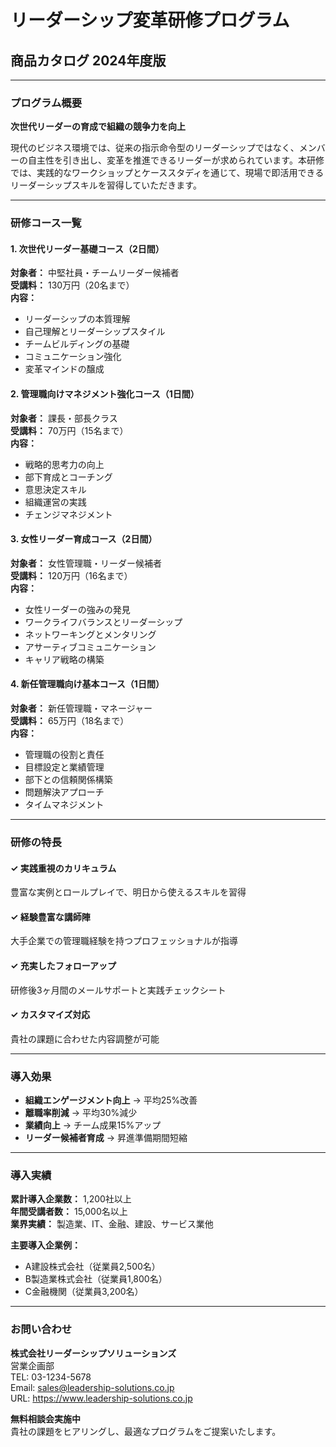 # リーダーシップ変革研修プログラム
## 商品カタログ 2024年度版

---

### プログラム概要

**次世代リーダーの育成で組織の競争力を向上**

現代のビジネス環境では、従来の指示命令型のリーダーシップではなく、メンバーの自主性を引き出し、変革を推進できるリーダーが求められています。本研修では、実践的なワークショップとケーススタディを通じて、現場で即活用できるリーダーシップスキルを習得していただきます。

---

### 研修コース一覧

#### 1. 次世代リーダー基礎コース（2日間）
**対象者：** 中堅社員・チームリーダー候補者  
**受講料：** 130万円（20名まで）  
**内容：**
- リーダーシップの本質理解
- 自己理解とリーダーシップスタイル
- チームビルディングの基礎
- コミュニケーション強化
- 変革マインドの醸成

#### 2. 管理職向けマネジメント強化コース（1日間）
**対象者：** 課長・部長クラス  
**受講料：** 70万円（15名まで）  
**内容：**
- 戦略的思考力の向上
- 部下育成とコーチング
- 意思決定スキル
- 組織運営の実践
- チェンジマネジメント

#### 3. 女性リーダー育成コース（2日間）
**対象者：** 女性管理職・リーダー候補者  
**受講料：** 120万円（16名まで）  
**内容：**
- 女性リーダーの強みの発見
- ワークライフバランスとリーダーシップ
- ネットワーキングとメンタリング
- アサーティブコミュニケーション
- キャリア戦略の構築

#### 4. 新任管理職向け基本コース（1日間）
**対象者：** 新任管理職・マネージャー  
**受講料：** 65万円（18名まで）  
**内容：**
- 管理職の役割と責任
- 目標設定と業績管理
- 部下との信頼関係構築
- 問題解決アプローチ
- タイムマネジメント

---

### 研修の特長

#### ✓ 実践重視のカリキュラム
豊富な実例とロールプレイで、明日から使えるスキルを習得

#### ✓ 経験豊富な講師陣
大手企業での管理職経験を持つプロフェッショナルが指導

#### ✓ 充実したフォローアップ
研修後3ヶ月間のメールサポートと実践チェックシート

#### ✓ カスタマイズ対応
貴社の課題に合わせた内容調整が可能

---

### 導入効果

- **組織エンゲージメント向上** → 平均25%改善
- **離職率削減** → 平均30%減少
- **業績向上** → チーム成果15%アップ
- **リーダー候補者育成** → 昇進準備期間短縮

---

### 導入実績

**累計導入企業数：** 1,200社以上  
**年間受講者数：** 15,000名以上  
**業界実績：** 製造業、IT、金融、建設、サービス業他

**主要導入企業例：**
- A建設株式会社（従業員2,500名）
- B製造業株式会社（従業員1,800名）
- C金融機関（従業員3,200名）

---

### お問い合わせ

**株式会社リーダーシップソリューションズ**  
営業企画部  
TEL: 03-1234-5678  
Email: sales@leadership-solutions.co.jp  
URL: https://www.leadership-solutions.co.jp

**無料相談会実施中**  
貴社の課題をヒアリングし、最適なプログラムをご提案いたします。 